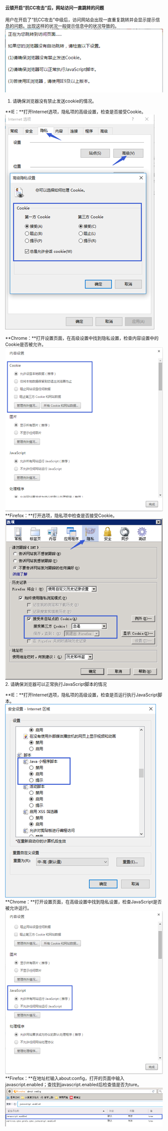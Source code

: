 #### 云锁开启“抗CC攻击”后，网站访问一直跳转的问题

用户在开启了“抗CC攻击”中级后，访问网站会出现一直重复跳转并会显示提示信息的问题。出现这样的状况一般提示信息中的状况导致的。
![](/assets/q_34_1.png)
   1. 请确保浏览器没有禁止发送cookie的情况。

**IE：**打开Internet选项，隐私项的高级设置，检查是否接受Cookie。
![](/assets/q_34_2.png)

**Chrome：**打开设置页面，在高级设置中找到隐私设置，检查内容设置中的Cookie是否被允许。
![](/assets/q_34_3.png)
**Firefox：**打开选项，隐私项中检查是否接受Cookie。
![](/assets/q_34_4.png)
   2. 请确保浏览器可以正常执行JavaScript脚本的情况

**IE：**打开Internet选项，隐私项的高级设置，检查是否运行执行JavaScript脚本。
![](/assets/q_34_5.png)
**Chrome：**打开设置页面，在高级设置中找到隐私设置，检查JavaScript是否被允许运行。
![](/assets/q_34_6.png)
**Firefox：**在地址栏输入about:config，打开的页面中输入javascript.enabled；查找到javascript.enabled后检查值是否为ture。
![](/assets/q_34_7.png)